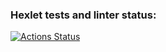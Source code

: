 ### Hexlet tests and linter status:
[![Actions Status](https://github.com/digitalsequences/data-analytics-project-96/actions/workflows/hexlet-check.yml/badge.svg)](https://github.com/digitalsequences/data-analytics-project-96/actions)